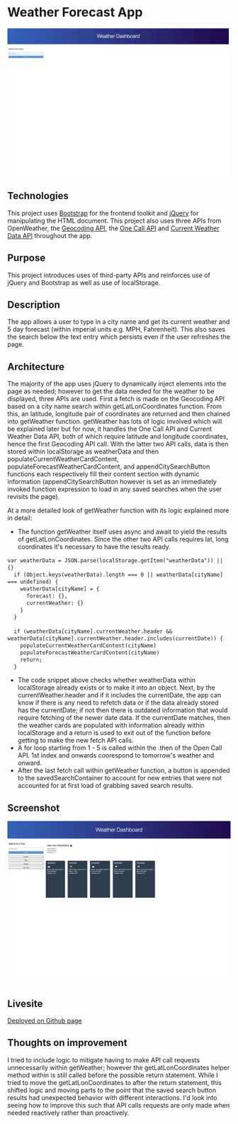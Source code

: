 # Weather Forecast App

![weather-forecast.gif](./assets/images/screen_recording.gif)

## Technologies
This project uses [Bootstrap](https://getbootstrap.com/) for the frontend toolkit and [jQuery](https://jquery.com/) for manipulating the HTML document. This project also uses three APIs from OpenWeather, the [Geocoding API](https://openweathermap.org/api/geocoding-api), the [One Call API](https://openweathermap.org/api/one-call-3) and [Current Weather Data API](https://openweathermap.org/current) throughout the app.

## Purpose
This project introduces uses of third-party APIs and reinforces use of jQuery and Bootstrap as well as use of localStorage.

## Description
The app allows a user to type in a city name and get its current weather and 5 day forecast (within imperial units e.g. MPH, Fahrenheit). This also saves the search below the text entry which persists even if the user refreshes the page.

## Architecture
The majority of the app uses jQuery to dynamically inject elements into the page as needed; however to get the data needed for the weather to be displayed, three APIs are used. First a fetch is made on the Geocoding API based on a city name search within getLatLonCoordinates function. From this, an latitude, longitude pair of coordinates are returned and then chained into getWeather function. getWeather has lots of logic involved which will be explained later but for now, it handles the One Call API and Current Weather Data API, both of which require latitude and longitude coordinates, hence the first Geocoding API call. With the latter two API calls, data is then stored within localStorage as weatherData and then populateCurrentWeatherCardContent, populateForecastWeatherCardContent, and appendCitySearchButton functions each respectively fill their content section with dynamic information (appendCitySearchButton however is set as an immediately invoked function expression to load in any saved searches when the user revisits the page).

At a more detailed look of getWeather function with its logic explained more in detail:
  - The function getWeather itself uses async and await to yield the results of getLatLonCoordinates. Since the other two API calls requires lat, long coordinates it's necessary to have the results ready. 

```
var weatherData = JSON.parse(localStorage.getItem("weatherData")) || {}
  if (Object.keys(weatherData).length === 0 || weatherData[cityName] === undefined) {
    weatherData[cityName] = {
      forecast: {},
      currentWeather: {}
    }
  } 

  if (weatherData[cityName].currentWeather.header && weatherData[cityName].currentWeather.header.includes(currentDate)) {
    populateCurrentWeatherCardContent(cityName)
    populateForecastWeatherCardContent(cityName)
    return;
  }
```
  - The code snippet above checks whether weatherData within localStorage already exists or to make it into an object. Next, by the currentWeather.header and if it includes the currentDate, the app can know if there is any need to refetch data or if the data already stored has the currentDate; if not then there is outdated information that would require fetching of the newer date data. If the currentDate matches, then the weather cards are populated with information already within localStorage and a return is used to exit out of the function before getting to make the new fetch API calls.
  - A for loop starting from 1 - 5 is called within the .then of the Open Call API. 1st index and onwards coorespond to tomorrow's weather and onward. 
  - After the last fetch call within getWeather function, a button is appended to the savedSearchContainer to account for new entries that were not accounted for at first load of grabbing saved search results.

## Screenshot
![screnshot](./assets/images/screenshot.png)

## Livesite
[Deployed on Github page](https://richardjhong.github.io/weather-forecast/)

## Thoughts on improvement
I tried to include logic to mitigate having to make API call requests unnecessarily within getWeather; however the getLatLonCoordinates helper method within is still called before the possible return statement. While I tried to move the getLatLonCoordinates to after the return statement, this shifted logic and moving parts to the point that the saved search button results had unexpected behavior with different interactions. I'd look into seeing how to improve this such that API calls requests are only made when needed reactively rather than proactively.




